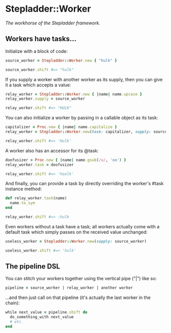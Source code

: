 # Stepladder::Worker

_The workhorse of the Stepladder framework._

## Workers have tasks...

Initialize with a block of code:

```ruby
source_worker = Stepladder::Worker.new { "hulk" }

source_worker.shift #=> "hulk"
```
If you supply a worker with another worker as its supply, then you
can give it a task which accepts a value:

```ruby
relay_worker = Stepladder::Worker.new { |name| name.upcase }
relay_worker.supply = source_worker

relay_worker.shift #=> "HULK"
```

You can also initialize a worker by passing in a callable object
as its task:

```ruby
capitalizer = Proc.new { |name| name.capitalize }
relay_worker = Stepladder::Worker.new(task: capitalizer, supply: source_worker)

relay_worker.shift #=> 'Hulk'
```

A worker also has an accessor for its @task:

```ruby
doofusizer = Proc.new { |name| name.gsub(/u/, 'oo') }
relay_worker.task = doofusizer

relay_worker.shift #=> 'hoolk'
```

And finally, you can provide a task by directly overriding the
worker's #task instance method:

```ruby
def relay_worker.task(name)
  name.to_sym
end

relay_worker.shift #=> :hulk
```

Even workers without a task have a task; all workers actually come
with a default task which simply passes on the received value unchanged:

```ruby
useless_worker = Stepladder::Worker.new(supply: source_worker)

useless_worker.shift #=> 'hulk'
```

## The pipeline DSL

You can stitch your workers together using the vertical pipe ("|") like so:

```ruby
pipeline = source_worker | relay_worker | another worker
```

...and then just call on that pipeline (it's actually the last worker in the
chain):

```ruby
while next_value = pipeline.shift do
  do_something_with next_value
  # etc.
end
```

